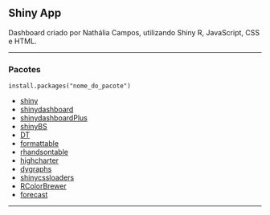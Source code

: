 ## Shiny App

Dashboard criado por Nathália Campos, utilizando Shiny R, JavaScript, CSS e HTML. 

-------------------------

### Pacotes 

```install.packages("nome_do_pacote")```

* [shiny](https://github.com/rstudio/shiny)
* [shinydashboard](https://github.com/rstudio/shinydashboard)
* [shinydashboardPlus](https://github.com/RinteRface/shinydashboardPlus)
* [shinyBS](https://github.com/ebailey78/shinyBS)
* [DT](https://github.com/rstudio/DT)
* [formattable](https://github.com/renkun-ken/formattable)
* [rhandsontable](https://github.com/jrowen/rhandsontable)
* [highcharter](https://github.com/jbkunst/highcharter)
* [dygraphs]()
* [shinycssloaders](https://github.com/andrewsali/shinycssloaders)
* [RColorBrewer]()
* [forecast](https://github.com/robjhyndman/forecast)


-------------------------

